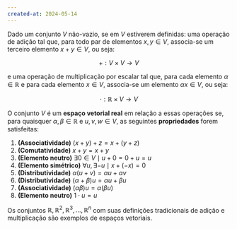 ```yaml
---
created-at: 2024-05-14
---
```


Dado um conjunto $V$ não-vazio, se em $V$ estiverem definidas: uma operação de adição tal que, para todo par de elementos $x, y \in V$, associa-se um terceiro elemento $x + y \in V$, ou seja:

$$+ : V \times V \to V$$

e uma operação de multiplicação por escalar tal que, para cada elemento $\alpha \in \mathbb{R}$ e para cada elemento $x \in V$, associa-se um elemento $\alpha x \in V$, ou seja:

$$\cdot : \mathbb{R} \times V \to V$$

O conjunto $V$ é um **espaço vetorial real** em relação a essas operações se, para quaisquer $\alpha, \beta \in \mathbb{R}$ e $u, v, w \in V$, as seguintes **propriedades** forem satisfeitas:

 1. **(Associatividade)** $(x + y) + z = x + (y + z)$ 
 2. **(Comutatividade)** $x + y = x + y$ 
 3. **(Elemento neutro)** $\exists 0 \in V \mid u + 0 = 0 + u = u$ 
 4. **(Elemento simétrico)** $\forall u, \exists -u \mid x + (-x) = 0$ 
 5. **(Distributividade)** $\alpha (u + v) = \alpha u + \alpha v$ 
 6. **(Distributividade)** $(\alpha + \beta)u = \alpha u + \beta u$ 
 7. **(Associatividade)** $(\alpha \beta)u = \alpha (\beta u)$ 
 8. **(Elemento neutro)** $1 \cdot u = u$

Os conjuntos $\mathbb{R}, \mathbb{R}^{2}, \mathbb{R}^3, \dots , \mathbb{R}^n$ com suas definições tradicionais de adição e multiplicação são exemplos de espaços vetoriais.
